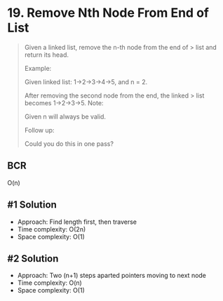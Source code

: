 # 19. Remove Nth Node From End of List

> Given a linked list, remove the n-th node from the end of > list and return its head.
>
> Example:
>
> Given linked list: 1->2->3->4->5, and n = 2.
>
> After removing the second node from the end, the linked > list becomes 1->2->3->5.
> Note:
>
> Given n will always be valid.
>
> Follow up:
>
> Could you do this in one pass?

## BCR

O(n)

## #1 Solution

- Approach: Find length first, then traverse
- Time complexity: O(2n)
- Space complexity: O(1)

## #2 Solution

- Approach: Two (n+1) steps aparted pointers moving to next node
- Time complexity: O(n)
- Space complexity: O(1)
